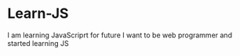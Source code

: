 # Learn-JS
I am learning JavaScriprt for future 
I want to be web programmer and started learning JS
